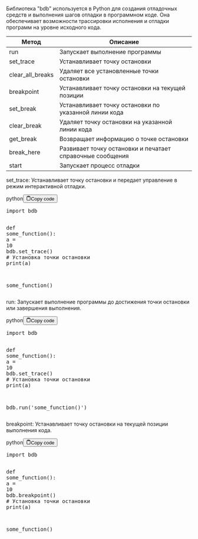 <p>Библиотека "bdb" используется в Python для создания отладочных средств и выполнения шагов отладки в программном коде.
Она обеспечивает возможности трассировки исполнения и отладки программ на уровне исходного кода.</p>
<table>
<thead>
<tr>
<th>Метод</th>
<th>Описание</th>
</tr>
</thead>
<tbody>
<tr>
<td>run</td>
<td>Запускает выполнение программы</td>
</tr>
<tr>
<td>set_trace</td>
<td>Устанавливает точку остановки</td>
</tr>
<tr>
<td>clear_all_breaks</td>
<td>Удаляет все установленные точки остановки</td>
</tr>
<tr>
<td>breakpoint</td>
<td>Устанавливает точку остановки на текущей позиции</td>
</tr>
<tr>
<td>set_break</td>
<td>Устанавливает точку остановки по указанной линии кода</td>
</tr>
<tr>
<td>clear_break</td>
<td>Удаляет точку остановки на указанной линии кода</td>
</tr>
<tr>
<td>get_break</td>
<td>Возвращает информацию о точке остановки</td>
</tr>
<tr>
<td>break_here</td>
<td>Развивает точку остановки и печатает справочные сообщения</td>
</tr>
<tr>
<td>start</td>
<td>Запускает процесс отладки</td>
</tr>
</tbody>
</table>
<p>set_trace: Устанавливает точку остановки и передает управление в режим интерактивной отладки.</p>
<div class="code-element"><div class="lang-line"><text>python</text><button class="copy-button" id="code1da95a93343311b467affb1b0fcc07c4b" onclick="copyCode(code1da95a93343311b467affb1b0fcc07c4, code1da95a93343311b467affb1b0fcc07c4b)"><svg stroke="currentColor" fill="none" stroke-width="2" viewBox="0 0 24 24" stroke-linecap="round" stroke-linejoin="round" class="h-4 w-4" height="1em" width="1em" xmlns="http://www.w3.org/2000/svg"><path d="M16 4h2a2 2 0 0 1 2 2v14a2 2 0 0 1-2 2H6a2 2 0 0 1-2-2V6a2 2 0 0 1 2-2h2"></path><rect x="8" y="2" width="8" height="4" rx="1" ry="1"></rect></svg><text>Copy code</text></button></div><div class="code" id="code1da95a93343311b467affb1b0fcc07c4"><div class="highlight"><pre><span></span><span class="kn">import</span> <span class="nn">bdb</span>

<span class="k">def</span> <span class="nf">some_function</span><span class="p">():</span>
    <span class="n">a</span> <span class="o">=</span> <span class="mi">10</span>
    <span class="n">bdb</span><span class="o">.</span><span class="n">set_trace</span><span class="p">()</span>  <span class="c1"># Установка точки остановки</span>
    <span class="nb">print</span><span class="p">(</span><span class="n">a</span><span class="p">)</span>

<span class="n">some_function</span><span class="p">()</span>
</pre></div></div></div>
<p>run: Запускает выполнение программы до достижения точки остановки или завершения выполнения.</p>
<div class="code-element"><div class="lang-line"><text>python</text><button class="copy-button" id="code226e9decdef774d928c2b82d812ec4cbb" onclick="copyCode(code226e9decdef774d928c2b82d812ec4cb, code226e9decdef774d928c2b82d812ec4cbb)"><svg stroke="currentColor" fill="none" stroke-width="2" viewBox="0 0 24 24" stroke-linecap="round" stroke-linejoin="round" class="h-4 w-4" height="1em" width="1em" xmlns="http://www.w3.org/2000/svg"><path d="M16 4h2a2 2 0 0 1 2 2v14a2 2 0 0 1-2 2H6a2 2 0 0 1-2-2V6a2 2 0 0 1 2-2h2"></path><rect x="8" y="2" width="8" height="4" rx="1" ry="1"></rect></svg><text>Copy code</text></button></div><div class="code" id="code226e9decdef774d928c2b82d812ec4cb"><div class="highlight"><pre><span></span><span class="kn">import</span> <span class="nn">bdb</span>

<span class="k">def</span> <span class="nf">some_function</span><span class="p">():</span>
    <span class="n">a</span> <span class="o">=</span> <span class="mi">10</span>
    <span class="n">bdb</span><span class="o">.</span><span class="n">set_trace</span><span class="p">()</span>  <span class="c1"># Установка точки остановки</span>
    <span class="nb">print</span><span class="p">(</span><span class="n">a</span><span class="p">)</span>

<span class="n">bdb</span><span class="o">.</span><span class="n">run</span><span class="p">(</span><span class="s1">&#39;some_function()&#39;</span><span class="p">)</span>
</pre></div></div></div>
<p>breakpoint: Устанавливает точку остановки на текущей позиции выполнения кода.</p>
<div class="code-element"><div class="lang-line"><text>python</text><button class="copy-button" id="code7a5a3e05c94802f8f668078f7c009509b" onclick="copyCode(code7a5a3e05c94802f8f668078f7c009509, code7a5a3e05c94802f8f668078f7c009509b)"><svg stroke="currentColor" fill="none" stroke-width="2" viewBox="0 0 24 24" stroke-linecap="round" stroke-linejoin="round" class="h-4 w-4" height="1em" width="1em" xmlns="http://www.w3.org/2000/svg"><path d="M16 4h2a2 2 0 0 1 2 2v14a2 2 0 0 1-2 2H6a2 2 0 0 1-2-2V6a2 2 0 0 1 2-2h2"></path><rect x="8" y="2" width="8" height="4" rx="1" ry="1"></rect></svg><text>Copy code</text></button></div><div class="code" id="code7a5a3e05c94802f8f668078f7c009509"><div class="highlight"><pre><span></span><span class="kn">import</span> <span class="nn">bdb</span>

<span class="k">def</span> <span class="nf">some_function</span><span class="p">():</span>
    <span class="n">a</span> <span class="o">=</span> <span class="mi">10</span>
    <span class="n">bdb</span><span class="o">.</span><span class="n">breakpoint</span><span class="p">()</span>  <span class="c1"># Установка точки остановки</span>
    <span class="nb">print</span><span class="p">(</span><span class="n">a</span><span class="p">)</span>

<span class="n">some_function</span><span class="p">()</span>
</pre></div></div></div>